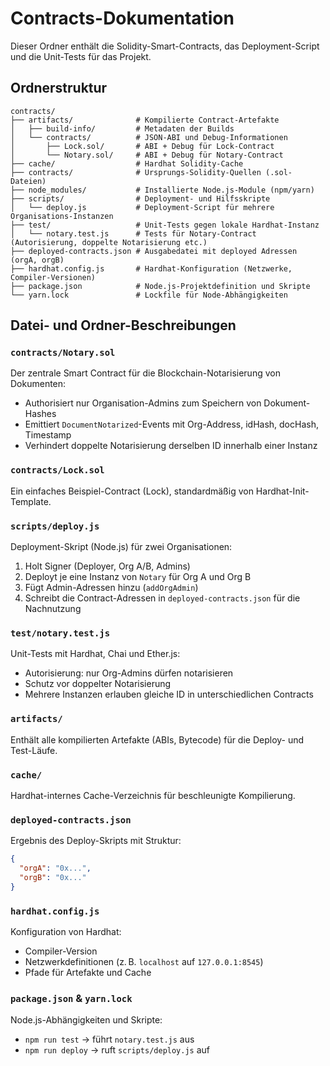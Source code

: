 # Contracts-Dokumentation

Dieser Ordner enthält die Solidity-Smart-Contracts, das Deployment-Script und die Unit-Tests für das Projekt.

## Ordnerstruktur

```plaintext
contracts/
├── artifacts/              # Kompilierte Contract-Artefakte
│   ├── build-info/         # Metadaten der Builds
│   └── contracts/          # JSON-ABI und Debug-Informationen
│       ├── Lock.sol/       # ABI + Debug für Lock-Contract
│       └── Notary.sol/     # ABI + Debug für Notary-Contract
├── cache/                  # Hardhat Solidity-Cache
├── contracts/              # Ursprungs-Solidity-Quellen (.sol-Dateien)
├── node_modules/           # Installierte Node.js-Module (npm/yarn)
├── scripts/                # Deployment- und Hilfsskripte
│   └── deploy.js           # Deployment-Script für mehrere Organisations-Instanzen
├── test/                   # Unit-Tests gegen lokale Hardhat-Instanz
│   └── notary.test.js      # Tests für Notary-Contract (Autorisierung, doppelte Notarisierung etc.)
├── deployed-contracts.json # Ausgabedatei mit deployed Adressen (orgA, orgB)
├── hardhat.config.js       # Hardhat-Konfiguration (Netzwerke, Compiler-Versionen)
├── package.json            # Node.js-Projektdefinition und Skripte
└── yarn.lock               # Lockfile für Node-Abhängigkeiten
```

## Datei- und Ordner-Beschreibungen

### `contracts/Notary.sol`

Der zentrale Smart Contract für die Blockchain-Notarisierung von Dokumenten:

* Authorisiert nur Organisation-Admins zum Speichern von Dokument-Hashes
* Emittiert `DocumentNotarized`-Events mit Org-Address, idHash, docHash, Timestamp
* Verhindert doppelte Notarisierung derselben ID innerhalb einer Instanz

### `contracts/Lock.sol`

Ein einfaches Beispiel-Contract (Lock), standardmäßig von Hardhat-Init-Template.

### `scripts/deploy.js`

Deployment-Skript (Node.js) für zwei Organisationen:

1. Holt Signer (Deployer, Org A/B, Admins)
2. Deployt je eine Instanz von `Notary` für Org A und Org B
3. Fügt Admin-Adressen hinzu (`addOrgAdmin`)
4. Schreibt die Contract-Adressen in `deployed-contracts.json` für die Nachnutzung

### `test/notary.test.js`

Unit-Tests mit Hardhat, Chai und Ether.js:

* Autorisierung: nur Org-Admins dürfen notarisieren
* Schutz vor doppelter Notarisierung
* Mehrere Instanzen erlauben gleiche ID in unterschiedlichen Contracts

### `artifacts/`

Enthält alle kompilierten Artefakte (ABIs, Bytecode) für die Deploy- und Test-Läufe.

### `cache/`

Hardhat-internes Cache-Verzeichnis für beschleunigte Kompilierung.

### `deployed-contracts.json`

Ergebnis des Deploy-Skripts mit Struktur:

```json
{
  "orgA": "0x...",
  "orgB": "0x..."
}
```

### `hardhat.config.js`

Konfiguration von Hardhat:

* Compiler-Version
* Netzwerkdefinitionen (z. B. `localhost` auf `127.0.0.1:8545`)
* Pfade für Artefakte und Cache

### `package.json` & `yarn.lock`

Node.js-Abhängigkeiten und Skripte:

* `npm run test` → führt `notary.test.js` aus
* `npm run deploy` → ruft `scripts/deploy.js` auf